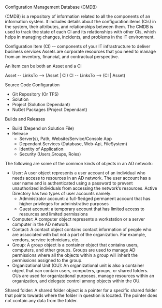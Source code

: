 ﻿Configuration Management Database (CMDB)

(CMDB) is a repository of information related to all the components of an information system. 
It includes details about the configuration items (CIs) in the system, their attributes, and relationships between them. 
The CMDB is used to track the state of each CI and its relationships with other CIs, which helps in managing changes, incidents, and problems in the IT environment.

Configuration Item (CI) -- components of your IT infrastructure to deliver business services
Assets are corporate resources that you need to manage from an inventory, financial, and contractual perspective. 

An Item can be both an Asset and a CI

Asset -- LinksTo --> (Asset | CI)
CI -- LinksTo --> (CI | Asset)

Source Code Configuration
- Git Repository (Or TFS)
- Solution
- Project (Solution Dependant)
- NuGet Packages (Project Dependant)

Builds and Releases
- Build (Depend on Solution File)
- Release
  - Server(s), Path, Website/Service/Console App
  - Dependant Services (Database, Web-Api, FileSystem)
  - Identity of Application
  - Security (Users,Groups, Roles)


The following are some of the common kinds of objects in an AD network:

- User: A user object represents a user account of an individual who needs access to resources in an AD network. 
  The user account has a user name and is authenticated using a password to prevent unauthorized individuals from accessing the network’s resources. 
  Active Directory has two types of user accounts namely:
  - Administrator account: a full-fledged permanent account that has higher privileges for administrative purposes
  - Guest account: a temporary account that has limited access to resources and limited permissions
- Computer: A computer object represents a workstation or a server computer in the AD network.
- Contact: A contact object contains contact information of people who are associated with but not a part of the organization. For example, vendors, service technicians, etc.
- Group: A group object is a container object that contains users, computers, and other groups. Groups are used to manage AD permissions where all the objects within a group will inherit the permissions assigned to the group.
- Organizational Unit (OU): An organizational unit is also a container object that can contain users, computers, groups, or shared folders. OUs are used for organizational purposes, manage resources within an organization, and delegate control among objects within the OU.

Shared folder: A shared folder object is a pointer for a specific shared folder that points towards where the folder in question is located. The pointer does not contain any data from the folder.